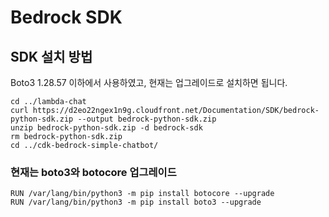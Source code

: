 # Bedrock SDK

## SDK 설치 방법

Boto3 1.28.57 이하에서 사용하였고, 현재는 업그레이드로 설치하면 됩니다.

```text
cd ../lambda-chat
curl https://d2eo22ngex1n9g.cloudfront.net/Documentation/SDK/bedrock-python-sdk.zip --output bedrock-python-sdk.zip
unzip bedrock-python-sdk.zip -d bedrock-sdk
rm bedrock-python-sdk.zip
cd ../cdk-bedrock-simple-chatbot/
```

### 현재는 boto3와 botocore 업그레이드

```text
RUN /var/lang/bin/python3 -m pip install botocore --upgrade
RUN /var/lang/bin/python3 -m pip install boto3 --upgrade
```
